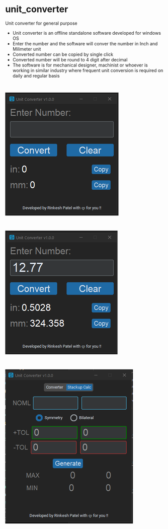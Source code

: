 # unit_converter
Unit converter for general purpose
 - Unit converter is an offline standalone software developed for windows OS
 - Enter the number and the software will conver the number in Inch and Milimeter unit
 - Converted number can be copied by single click
 - Converted number will be round to 4 digit after decimal
 - The software is for mechanical designer, machinist or whoever is working in similar industry where frequent unit conversion is required on daily and regular basis

<br>

![alt text](misc/image_01.png) 

<br> 

![alt text](misc/image_02.png)

<br>

![alt text](misc\image_03.png)

